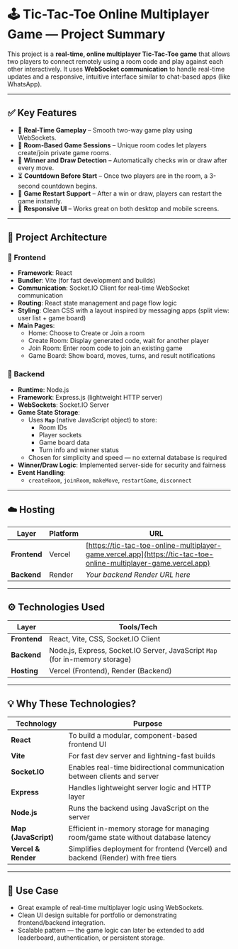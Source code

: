 # 🕹️ Tic-Tac-Toe Online Multiplayer Game — Project Summary

This project is a **real-time, online multiplayer Tic-Tac-Toe game** that allows two players to connect remotely using a room code and play against each other interactively. It uses **WebSocket communication** to handle real-time updates and a responsive, intuitive interface similar to chat-based apps (like WhatsApp).

---

## ✅ Key Features

- 🔁 **Real-Time Gameplay** – Smooth two-way game play using WebSockets.
- 👥 **Room-Based Game Sessions** – Unique room codes let players create/join private game rooms.
- 🧠 **Winner and Draw Detection** – Automatically checks win or draw after every move.
- ⏳ **Countdown Before Start** – Once two players are in the room, a 3-second countdown begins.
- 🔄 **Game Restart Support** – After a win or draw, players can restart the game instantly.
- 📱 **Responsive UI** – Works great on both desktop and mobile screens.

---

## 🧱 Project Architecture

### 🔹 Frontend

- **Framework**: React
- **Bundler**: Vite (for fast development and builds)
- **Communication**: Socket.IO Client for real-time WebSocket communication
- **Routing**: React state management and page flow logic
- **Styling**: Clean CSS with a layout inspired by messaging apps (split view: user list + game board)
- **Main Pages**:
  - Home: Choose to Create or Join a room
  - Create Room: Display generated code, wait for another player
  - Join Room: Enter room code to join an existing game
  - Game Board: Show board, moves, turns, and result notifications

### 🔹 Backend

- **Runtime**: Node.js
- **Framework**: Express.js (lightweight HTTP server)
- **WebSockets**: Socket.IO Server
- **Game State Storage**:  
  - Uses **`Map`** (native JavaScript object) to store:
    - Room IDs
    - Player sockets
    - Game board data
    - Turn info and winner status
  - Chosen for simplicity and speed — no external database is required
- **Winner/Draw Logic**: Implemented server-side for security and fairness
- **Event Handling**:
  - `createRoom`, `joinRoom`, `makeMove`, `restartGame`, `disconnect`

---

## ☁️ Hosting

| Layer     | Platform  | URL |
|-----------|-----------|-----|
| **Frontend** | Vercel | [https://tic-tac-toe-online-multiplayer-game.vercel.app](https://tic-tac-toe-online-multiplayer-game.vercel.app) |
| **Backend** | Render  | _Your backend Render URL here_ |

---

## ⚙️ Technologies Used

| Layer        | Tools/Tech |
|--------------|------------|
| **Frontend** | React, Vite, CSS, Socket.IO Client |
| **Backend**  | Node.js, Express, Socket.IO Server, JavaScript `Map` (for in-memory storage) |
| **Hosting**  | Vercel (Frontend), Render (Backend) |

---

## 💡 Why These Technologies?

| Technology | Purpose |
|------------|---------|
| **React** | To build a modular, component-based frontend UI |
| **Vite** | For fast dev server and lightning-fast builds |
| **Socket.IO** | Enables real-time bidirectional communication between clients and server |
| **Express** | Handles lightweight server logic and HTTP layer |
| **Node.js** | Runs the backend using JavaScript on the server |
| **Map (JavaScript)** | Efficient in-memory storage for managing room/game state without database latency |
| **Vercel & Render** | Simplifies deployment for frontend (Vercel) and backend (Render) with free tiers |

---

## 🧪 Use Case

- Great example of real-time multiplayer logic using WebSockets.
- Clean UI design suitable for portfolio or demonstrating frontend/backend integration.
- Scalable pattern — the game logic can later be extended to add leaderboard, authentication, or persistent storage.